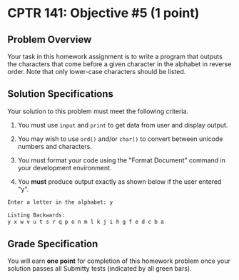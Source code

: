 # CPTR 141: Objective #5 (1 point)

## Problem Overview

Your task in this homework assignment is to write a program that outputs the characters that come before a given character in the alphabet in reverse order. Note that only lower-case characters should be listed.

## Solution Specifications

Your solution to this problem must meet the following criteria.

1. You must use `input` and `print` to get data from user and display output.

2. You may wish to use `ord()` and/or `char()` to convert between unicode numbers and characters.

3. You must format your code using the "Format Document" command in your development environment.

4. You **must** produce output exactly as shown below if the user entered "y".

```html
Enter a letter in the alphabet: y

Listing Backwards:
y x w v u t s r q p o n m l k j i h g f e d c b a
```

## Grade Specification

You will earn **one point** for completion of this homework problem once your solution passes all Submitty tests (indicated by all green bars).
